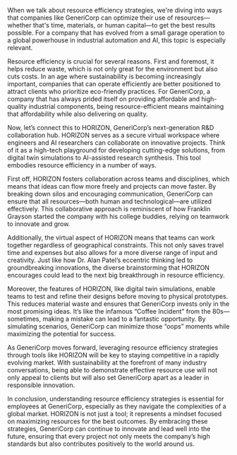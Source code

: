 When we talk about resource efficiency strategies, we're diving into ways that companies like GeneriCorp can optimize their use of resources—whether that's time, materials, or human capital—to get the best results possible. For a company that has evolved from a small garage operation to a global powerhouse in industrial automation and AI, this topic is especially relevant. 

Resource efficiency is crucial for several reasons. First and foremost, it helps reduce waste, which is not only great for the environment but also cuts costs. In an age where sustainability is becoming increasingly important, companies that can operate efficiently are better positioned to attract clients who prioritize eco-friendly practices. For GeneriCorp, a company that has always prided itself on providing affordable and high-quality industrial components, being resource-efficient means maintaining that affordability while also delivering on quality.

Now, let’s connect this to HORIZON, GeneriCorp’s next-generation R&D collaboration hub. HORIZON serves as a secure virtual workspace where engineers and AI researchers can collaborate on innovative projects. Think of it as a high-tech playground for developing cutting-edge solutions, from digital twin simulations to AI-assisted research synthesis. This tool embodies resource efficiency in a number of ways.

First off, HORIZON fosters collaboration across teams and disciplines, which means that ideas can flow more freely and projects can move faster. By breaking down silos and encouraging communication, GeneriCorp can ensure that all resources—both human and technological—are utilized effectively. This collaborative approach is reminiscent of how Franklin Grayson started the company with his college buddies, relying on teamwork to innovate and grow. 

Additionally, the virtual aspect of HORIZON means that teams can work together regardless of geographical constraints. This not only saves travel time and expenses but also allows for a more diverse range of input and creativity. Just like how Dr. Alan Patel’s eccentric thinking led to groundbreaking innovations, the diverse brainstorming that HORIZON encourages could lead to the next big breakthrough in resource efficiency.

Moreover, the features of HORIZON, like digital twin simulations, enable teams to test and refine their designs before moving to physical prototypes. This reduces material waste and ensures that GeneriCorp invests only in the most promising ideas. It’s like the infamous “Coffee Incident” from the 80s—sometimes, making a mistake can lead to a fantastic opportunity. By simulating scenarios, GeneriCorp can minimize those “oops” moments while maximizing the potential for success.

As GeneriCorp moves forward, leveraging resource efficiency strategies through tools like HORIZON will be key to staying competitive in a rapidly evolving market. With sustainability at the forefront of many industry conversations, being able to demonstrate effective resource use will not only appeal to clients but will also set GeneriCorp apart as a leader in responsible innovation. 

In conclusion, understanding resource efficiency strategies is essential for employees at GeneriCorp, especially as they navigate the complexities of a global market. HORIZON is not just a tool; it represents a mindset focused on maximizing resources for the best outcomes. By embracing these strategies, GeneriCorp can continue to innovate and lead well into the future, ensuring that every project not only meets the company’s high standards but also contributes positively to the world around us.